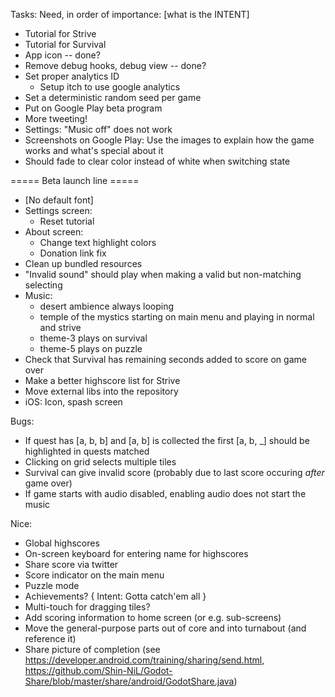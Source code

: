 

Tasks:
Need, in order of importance: [what is the INTENT]
* Tutorial for Strive
* Tutorial for Survival
* App icon -- done?
* Remove debug hooks, debug view -- done?
* Set proper analytics ID
    * Setup itch to use google analytics
* Set a deterministic random seed per game
* Put on Google Play beta program
* More tweeting!
* Settings: "Music off" does not work
* Screenshots on Google Play: Use the images to explain how the game works and what's special about it
* Should fade to clear color instead of white when switching state

===== Beta launch line =====

* [No default font]
* Settings screen:
    * Reset tutorial
* About screen:
    * Change text highlight colors
    * Donation link fix
* Clean up bundled resources
* "Invalid sound" should play when making a valid but non-matching selecting
* Music:
    * desert ambience always looping
    * temple of the mystics starting on main menu and playing in normal and strive
    * theme-3 plays on survival
    * theme-5 plays on puzzle
* Check that Survival has remaining seconds added to score on game over
* Make a better highscore list for Strive
* Move external libs into the repository
* iOS: Icon, spash screen

Bugs:
* If quest has [a, b, b] and [a, b] is collected the first [a, b, _] should be highlighted in quests matched
* Clicking on grid selects multiple tiles
* Survival can give invalid score (probably due to last score occuring _after_ game over)
* If game starts with audio disabled, enabling audio does not start the music

Nice:
* Global highscores
* On-screen keyboard for entering name for highscores
* Share score via twitter
* Score indicator on the main menu
* Puzzle mode
* Achievements? { Intent: Gotta catch'em all }
* Multi-touch for dragging tiles?
* Add scoring information to home screen (or e.g. sub-screens)
* Move the general-purpose parts out of core and into turnabout (and reference it)
* Share picture of completion (see https://developer.android.com/training/sharing/send.html, https://github.com/Shin-NiL/Godot-Share/blob/master/share/android/GodotShare.java)
